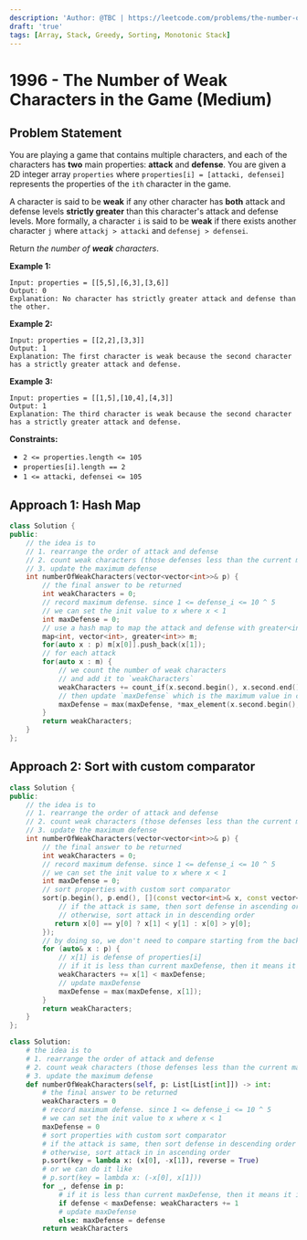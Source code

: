 ```yaml
---
description: 'Author: @TBC | https://leetcode.com/problems/the-number-of-weak-characters-in-the-game/'
draft: 'true'
tags: [Array, Stack, Greedy, Sorting, Monotonic Stack]
---
```


# 1996 - The Number of Weak Characters in the Game (Medium) 

## Problem Statement

You are playing a game that contains multiple characters, and each of the characters has **two** main properties: **attack** and **defense**. You are given a 2D integer array `properties` where `properties[i] = [attacki, defensei]` represents the properties of the `ith` character in the game.

A character is said to be **weak** if any other character has **both** attack and defense levels **strictly greater** than this character's attack and defense levels. More formally, a character `i` is said to be **weak** if there exists another character `j` where `attackj > attacki` and `defensej > defensei`.

Return *the number of **weak** characters*.

**Example 1:**

```
Input: properties = [[5,5],[6,3],[3,6]]
Output: 0
Explanation: No character has strictly greater attack and defense than the other.
```

**Example 2:**

```
Input: properties = [[2,2],[3,3]]
Output: 1
Explanation: The first character is weak because the second character has a strictly greater attack and defense.
```

**Example 3:**

```
Input: properties = [[1,5],[10,4],[4,3]]
Output: 1
Explanation: The third character is weak because the second character has a strictly greater attack and defense.
```

**Constraints:**

- `2 <= properties.length <= 105`
- `properties[i].length == 2`
- `1 <= attacki, defensei <= 105`

## Approach 1: Hash Map

<SolutionAuthor name="@wingkwong"/>

```cpp
class Solution {
public:
    // the idea is to
    // 1. rearrange the order of attack and defense
    // 2. count weak characters (those defenses less than the current maximum defense)
    // 3. update the maximum defense
    int numberOfWeakCharacters(vector<vector<int>>& p) {
        // the final answer to be returned
        int weakCharacters = 0;
        // record maximum defense. since 1 <= defense_i <= 10 ^ 5
        // we can set the init value to x where x < 1
        int maxDefense = 0;
        // use a hash map to map the attack and defense with greater<int> as a key_compare
        map<int, vector<int>, greater<int>> m;
        for(auto x : p) m[x[0]].push_back(x[1]);
        // for each attack
        for(auto x : m) {
            // we count the number of weak characters 
            // and add it to `weakCharacters`
            weakCharacters += count_if(x.second.begin(), x.second.end(), [&](int curDefense){ return curDefense < maxDefense;});
            // then update `maxDefense` which is the maximum value in current defenses
            maxDefense = max(maxDefense, *max_element(x.second.begin(), x.second.end()));
        }
        return weakCharacters;
    }
};
```

## Approach 2: Sort with custom comparator

<SolutionAuthor name="@wingkwong"/>

```cpp
class Solution {
public:
    // the idea is to
    // 1. rearrange the order of attack and defense
    // 2. count weak characters (those defenses less than the current maximum defense)
    // 3. update the maximum defense
    int numberOfWeakCharacters(vector<vector<int>>& p) {
        // the final answer to be returned
        int weakCharacters = 0;
        // record maximum defense. since 1 <= defense_i <= 10 ^ 5
        // we can set the init value to x where x < 1
        int maxDefense = 0;
        // sort properties with custom sort comparator
        sort(p.begin(), p.end(), [](const vector<int>& x, const vector<int>& y) {
            // if the attack is same, then sort defense in ascending order  
            // otherwise, sort attack in in descending order 
           return x[0] == y[0] ? x[1] < y[1] : x[0] > y[0];
        });
        // by doing so, we don't need to compare starting from the back
        for (auto& x : p) {
            // x[1] is defense of properties[i]
            // if it is less than current maxDefense, then it means it is a weak character
            weakCharacters += x[1] < maxDefense;
            // update maxDefense
            maxDefense = max(maxDefense, x[1]);
        }
        return weakCharacters;
    }
};
```

<SolutionAuthor name="@wingkwong"/>

```py
class Solution:
    # the idea is to
    # 1. rearrange the order of attack and defense
    # 2. count weak characters (those defenses less than the current maximum defense)
    # 3. update the maximum defense
    def numberOfWeakCharacters(self, p: List[List[int]]) -> int:
        # the final answer to be returned
        weakCharacters = 0
        # record maximum defense. since 1 <= defense_i <= 10 ^ 5
        # we can set the init value to x where x < 1
        maxDefense = 0
        # sort properties with custom sort comparator
        # if the attack is same, then sort defense in descending order  
        # otherwise, sort attack in in ascending order 
        p.sort(key = lambda x: (x[0], -x[1]), reverse = True)
		# or we can do it like 
		# p.sort(key = lambda x: (-x[0], x[1]))
        for _, defense in p:
            # if it is less than current maxDefense, then it means it is a weak character
            if defense < maxDefense: weakCharacters += 1
            # update maxDefense
            else: maxDefense = defense
        return weakCharacters
```